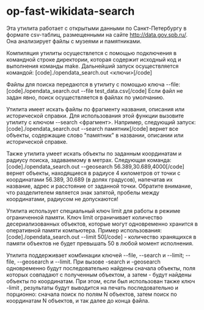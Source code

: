 # op-fast-wikidata-search
Эта утилита работает с открытыми данными по Санкт-Петербургу в формате csv-таблиц,
размещенными на сайте http://data.gov.spb.ru/. Она анализирует файлы с музеями и памятниками.

Компиляция утилиты осуществлется с помощью подключения в командной строке директории,
которая содержит исходный код и выполнения команды make. Дальнейший запуск осуществляется командой:
[code]./opendata_search.out <ключи>[/code]

Файлы для поиска передаются в утилиту с помощью ключа --file:
[code]./opendata_search.out --file test_data.csv[/code]
Если файл не задан явно, поиск осуществляется в файлах по умолчанию.

Утилита имеет искать файлы по фрагменту названия, описания или исторической справки.
Для использования этой функции вызовите утилиту с ключом --search <фрагмент>.
Например, следующий запуск: [code]./opendata_search.out --search памятник[/code]
вернет все объекты, содержащие слово "памятник" в  названии, описании или исторической справке.

Также утилита умеет искать объекты по заданным координатам и радиусу поиска, задаваемому в метрах.
Следующая команда: [code]./opendata_search.out --geosearch 56.389,30.689,4000[/code]
вернет объекты, находящиеся в радиусе 4 километров от точки с координатами 56.389, 30.689 (в долях
градусов), напечатав их название, адрес и расстояние от заданной точки.
Обратите внимание, что разделителем является знак запятой, пробелы между координатами, радиусом не
допускаются!

Утилита использует специальный ключ limit для работы в режиме ограниченной памяти. Ключ limit ограничивает количество десериализованных объектов, которые могут одновременно
хранится в оперативной памяти компьютера.
Пример использования: [code]./opendata_search.out --limit 50[/code] - количество хранящихся в памяти
объектов не будет превышать 50 в любой момент исполнения.

Утилита поддерживает комбинации ключей --file, --search и --limit; --file, --geosearch и --limit.
При вызове -search и -geosearch одновременно будут последовательно найдены сначала объекты, поля которых совпадают с полученным объектом, а затем - будут найдены объекты по координатам.
При этом, если был использован также ключ -limit <N>, результаты будут выводится на печать
последовательно и порционно:
сначала поиск по полям N объектов, затем поиск по координатам N объектов, и так далее до конца файла.
